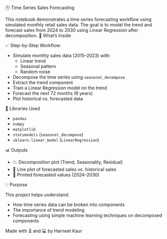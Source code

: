  🕒 Time Series Sales Forecasting

This notebook demonstrates a time series forecasting workflow using simulated monthly retail sales data. The goal is to model the trend 
and forecast sales from 2024 to 2030 using Linear Regression after decomposition.
 🧠 What’s Inside

 ✅ Step-by-Step Workflow:
- Simulate monthly sales data (2015–2023) with:
  - Linear trend
  - Seasonal pattern
  - Random noise
- Decompose the time series using `seasonal_decompose`
- Extract the trend component
- Train a Linear Regression model on the trend
- Forecast the next 72 months (6 years)
- Plot historical vs. forecasted data

 🔧 Libraries Used
- `pandas`
- `numpy`
- `matplotlib`
- `statsmodels` (`seasonal_decompose`)
- `sklearn.linear_model` (`LinearRegression`)

 📊 Outputs
- 📉 Decomposition plot (Trend, Seasonality, Residual)
- 🔴 Line plot of forecasted sales vs. historical sales
- 🧾 Printed forecasted values (2024–2030)

 💡 Purpose

This project helps understand:
- How time series data can be broken into components
- The importance of trend modeling
- Forecasting using simple machine learning techniques on decomposed components
  
Made with ⏳ and 💻 by Harneet Kaur
